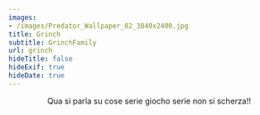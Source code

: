 ```yaml
---
images:
- /images/Predator_Wallpaper_02_3840x2400.jpg
title: Grinch
subtitle: GrinchFamily
url: grinch
hideTitle: false
hideExif: true
hideDate: true
---
```


<div align="center">
	<p>
        Qua si parla su cose serie giocho serie non si scherza!!
	</p>
</div>